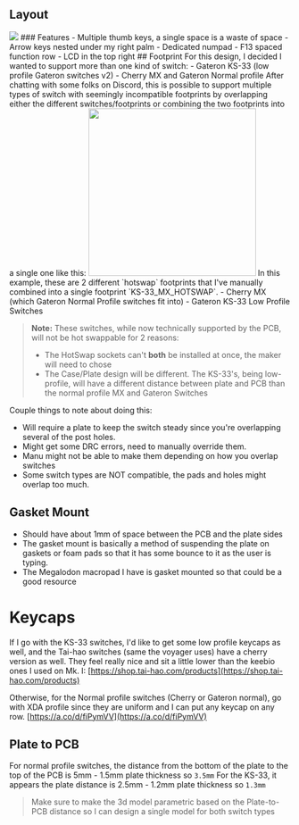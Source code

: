## Layout
<img src="/img/screenRecording-000175@2x.png" />
### Features
- Multiple thumb keys, a single space is a waste of space
- Arrow keys nested under my right palm
- Dedicated numpad
- F13 spaced function row
- LCD in the top right
## Footprint
For this design, I decided I wanted to support more than one kind of switch:
- Gateron KS-33 (low profile Gateron switches v2)
- Cherry MX and Gateron Normal profile
After chatting with some folks on Discord, this is possible to support multiple types of switch with seemingly incompatible footprints by overlapping either the different switches/footprints or combining the two footprints into a single one like this:
<img src="/img/screenRecording-000166@2x.png" width="300px"/>
In this example, these are 2 different `hotswap` footprints that I've manually combined into a single footprint `KS-33_MX_HOTSWAP`.
- Cherry MX (which Gateron Normal Profile switches fit into)
- Gateron KS-33 Low Profile Switches

>**Note:** These switches, while now technically supported by the PCB, will not be hot swappable for 2 reasons:
>- The HotSwap sockets can't **both** be installed at once, the maker will need to chose
>- The Case/Plate design will be different. The KS-33's, being low-profile, will have a different distance between plate and PCB than the normal profile MX and Gateron Switches

Couple things to note about doing this:
- Will require a plate to keep the switch steady since you're overlapping several of the post holes. 
- Might get some DRC errors, need to manually override them.
- Manu might not be able to make them depending on how you overlap switches
- Some switch types are NOT compatible, the pads and holes might overlap too much.

## Gasket Mount
- Should have about 1mm of space between the PCB and the plate sides
- The gasket mount is basically a method of suspending the plate on gaskets or foam pads so that it has some bounce to it as the user is typing.
- The Megalodon macropad I have is gasket mounted so that could be a good resource

# Keycaps
If I go with the KS-33 switches, I'd like to get some low profile keycaps as well, and the Tai-hao switches (same the voyager uses) have a cherry version as well. They feel really nice and sit a little lower than the keebio ones I used on Mk. I:
[https://shop.tai-hao.com/products](https://shop.tai-hao.com/products)

Otherwise, for the Normal profile switches (Cherry or Gateron normal), go with XDA profile since they are uniform and I can put any keycap on any row.
[https://a.co/d/fiPymVV](https://a.co/d/fiPymVV)

## Plate to PCB
For normal profile switches, the distance from the bottom of the plate to the top of the PCB is 5mm - 1.5mm plate thickness so `3.5mm`
For the KS-33, it appears the plate distance is 2.5mm - 1.2mm plate thickness so `1.3mm`
>Make sure to make the 3d model parametric based on the Plate-to-PCB distance so I can design a single model for both switch types

